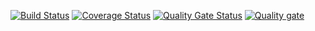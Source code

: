 [![Build Status](https://travis-ci.com/ploqop/test-PO.svg?branch=main)](https://travis-ci.com/ploqop/test-PO)
[![Coverage Status](https://coveralls.io/repos/github/ploqop/test-PO/badge.svg)](https://coveralls.io/github/ploqop/test-PO)
[![Quality Gate Status](https://sonarcloud.io/api/project_badges/measure?project=ploqop_test-PO&metric=alert_status)](https://sonarcloud.io/dashboard?id=ploqop_test-PO)
[![Quality gate](https://sonarcloud.io/api/project_badges/quality_gate?project=ploqop_test-PO)](https://sonarcloud.io/dashboard?id=ploqop_test-PO)
